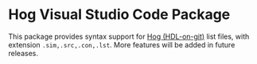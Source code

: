 # Hog Visual Studio Code Package

This package provides syntax support for [Hog (HDL-on-git)](https://cern.ch/hog) list files, with extension `.sim,.src,.con,.lst`. More features will be added in future releases.
